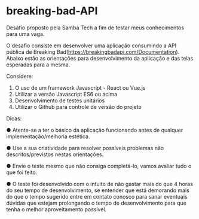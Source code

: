 # breaking-bad-API
Desafio proposto pela Samba Tech a fim de testar meus conhecimentos para uma vaga.

O desafio consiste em desenvolver uma aplicação consumindo a API pública de
Breaking Bad(https://breakingbadapi.com/Documentation). Abaixo estão as orientações para
desenvolvimento da aplicação e das telas esperadas para a mesma.

Considere:
1) O uso de um framework Javascript - React ou Vue.js
2) Utilizar a versão Javascript ES6 ou acima
3) Desenvolvimento de testes unitários
4) Utilizar o Github para controle de versão do projeto

Dicas:

● Atente-se a ter o básico da aplicação funcionando antes de qualquer
implementação/melhoria estética.

● Use a sua criatividade para resolver possíveis problemas não descritos/previstos
nestas orientações.

● Envie o teste mesmo que não consiga completá-lo, vamos avaliar tudo o que foi
feito.

● O teste foi desenvolvido com o intuito de não gastar mais do que 4 horas do seu
tempo de desenvolvimento, se entender que está demorando mais do que o
tempo sugerido entre em contato conosco para sanar eventuais dúvidas que
estejam prolongando o tempo de desenvolvimento para que tenha o melhor
aproveitamento possível.
